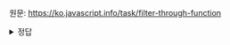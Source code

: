 원문: https://ko.javascript.info/task/filter-through-function

<details>
  <summary>정답</summary>

  ```js
function inBetween(a, b) {
	return function (x) {
		return x >= a && x <= b;
	};
}

function inArray(arr) {
	return function (x) {
		return arr.includes(x);
	};
}

  ```
</details>

